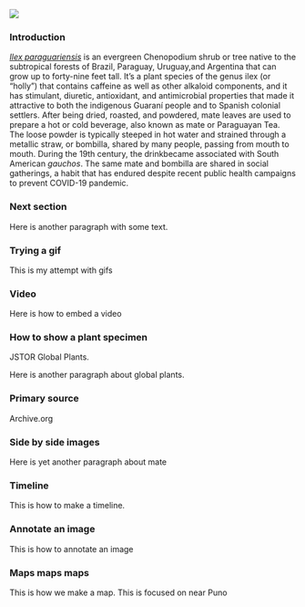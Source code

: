 <a href="https://www.juncture-digital.org"><img src="https://juncture-digital.github.io/juncture/static/images/ve-button.png"></a>


<param ve-config
 title="Yerba Mate: From Sacred Drink to Caffeinated Star"
 source-image="https://upload.wikimedia.org/wikipedia/commons/f/f8/EB1911_-_Mat%C3%A9_%28Ilex_paraguariensis%29.jpg"
 banner="https://upload.wikimedia.org/wikipedia/commons/f/f8/EB1911_-_Mat%C3%A9_%28Ilex_paraguariensis%29.jpg"
 author="Matt Turetsky"
 layout="vertical">

<param ve-entity eid="Q155" title="Brazil">
<param ve-entity eid="Q158094" title="Chenopodium">

### Introduction

[_Ilex paraguariensis_](https://powo.science.kew.org/taxon/urn:lsid:ipni.org:names:315555-2) is an evergreen Chenopodium shrub or tree native to the subtropical forests of Brazil, Paraguay, Uruguay,and Argentina that can grow up to forty-nine feet tall. It’s a plant species of the genus ilex (or “holly”) that contains caffeine as well as other alkaloid components, and it has stimulant, diuretic, antioxidant, and antimicrobial properties that made it attractive to both the indigenous Guaraní people and to Spanish colonial settlers. After being dried, roasted, and powdered, mate leaves are used to prepare a hot or cold beverage, also known as mate or Paraguayan Tea. The loose powder is typically steeped in hot water and strained through a <span data-mouseover-image-zoomto="380,422,128,110">metallic straw</span>, or bombilla, shared by many people, passing from mouth to mouth. During the 19th century, the drinkbecame associated with South American *gauchos*. The same mate and bombilla are shared in social gatherings, a habit that has endured despite recent public health campaigns to prevent COVID-19 pandemic.

<param ve-image label="Gauchos drinking mate" description="Photograph" license="public domain" url="https://upload.wikimedia.org/wikipedia/commons/c/c2/Gauchos_mateando.jpg" region="322,364,220,171">
<param ve-image label="Cup of mate" description="Photograph" license="public domain"
 url="https://upload.wikimedia.org/wikipedia/commons/4/48/Erva_mate_chimarrao_in_big_cuia.jpg">

### Next section

Here is another paragraph with some text.

<param ve-map
center="-15.822352463273305, -69.45851877372355"
zoom="5"
Title="Altiplano"
show-labels>
<param ve-map basemap="Esri_WorldPhysical">


### Trying a gif

This is my attempt with gifs

<param ve-image url="https://upload.wikimedia.org/wikipedia/commons/7/72/2022_Russian_Invasion_of_Ukraine_animated.gif" title="two cups of mate">

### Video

Here is how to embed a video

<param ve-video vid="Enb-wF1QL28">


### How to show a plant specimen

JSTOR Global Plants.

<param ve-plant-specimen jpid="10.5555/al.ap.specimen.k000588587">

Here is another paragraph about global plants.
<param ve-plant-specimen jpid="10.5555/al.ap.specimen.ma811391">

### Primary source

Archive.org

<param ve-iframe src="https://archive.org/details/sainthilaire00larggoog/page/n30/mode/2up?view=theater">


### Side by side images

Here is yet another paragraph about mate

<param ve-compare sync url="https://upload.wikimedia.org/wikipedia/commons/c/c2/Gauchos_mateando.jpg" region="322,364,220,171">
<param ve-compare url="https://upload.wikimedia.org/wikipedia/commons/4/48/Erva_mate_chimarrao_in_big_cuia.jpg">

### Timeline

This is how to make a timeline.

<param ve-knightlab-timeline
source=1kN24KiQMoXiGD7HHKts5mMSlaGsqpy748vj40tLqO-U
timenav-position="bottom"
hash-bookmark="false"
initial-zoom="1"
height="750">

### Annotate an image

This is how to annotate an image

<param ve-image url="https://upload.wikimedia.org/wikipedia/commons/4/47/Yerba_mate_palo_santo.jpg">

### Maps maps maps

This is how we make a map. This is focused on <span data-mouseover-map-flyto="-16.4, -69.3, 10">near Puno</span>

<param ve-map title="Map of world" center="-15.818934, -69.831107" zoom="4">
<param ve-map-layer geojson url="https://raw.githubusercontent.com/mturetsky98/test/main/map1.json">


<param ve-entity eid="Q46429" title=“Guarani people”>
<param ve-entity eid="Q84263196" title=“COVID-19 pandemic”>
<param ve-entity eid="Q70702" title=“alkaloid”>
<param ve-entity eid="Q891922" title=“bombilla”>


